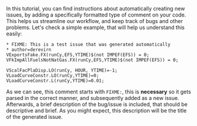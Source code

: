 In this tutorial, you can find instructions about automatically creating new issues, by adding a specifically formatted type of comment on your code. This helps us streamline our workflow, and keep track of bugs and other problems. Let's check a simple example, that will help us understand this easily:

```
* FIXME: This is a test issue that was generated automatically
* author=derevirn
VExportsFake.FX(runCy,EFS,YTIME)$(not IMPEF(EFS)) = 0;
VFkImpAllFuelsNotNatGas.FX(runCy,EFS,YTIME)$(not IMPEF(EFS)) = 0;

VScalFacPlaDisp.LO(runCy, HOUR, YTIME)=-1;
VLoadCurveConstr.LO(runCy,YTIME)=0;
VLoadCurveConstr.L(runCy,YTIME)=0.01;
```
As we can see, this comment starts with `FIXME:`, this is **necessary** so it gets parsed in the correct manner, and subsequently added as a new issue. Afterwards, a brief description of the bug/issue is included, that should be descriptive and brief. As you might expect, this description will be the title of the generated issue. 



